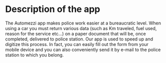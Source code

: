# Description of the app
The Automezzi app makes police work easier at a bureaucratic level. When using a car you must return various data (such as Km traveled, fuel used, reason for the service etc...) on a paper document that will be, once completed, delivered to police station. Our app is used to speed up and digitize 
this process. In fact, you can easily fill out the form from your mobile device and you can also conveniently send it by e-mail to the police station to which you belong.
